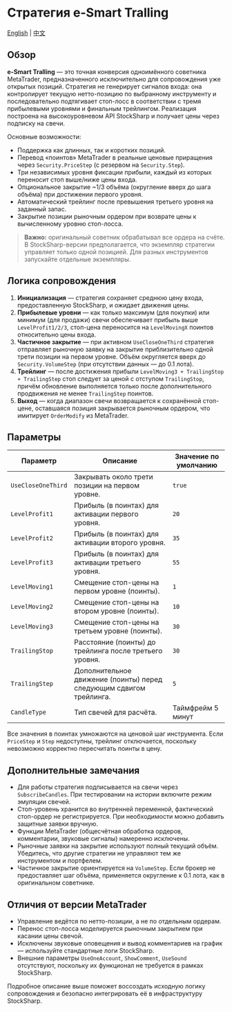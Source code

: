 # Стратегия e-Smart Tralling
[English](README.md) | [中文](README_cn.md)

## Обзор

**e-Smart Tralling** — это точная конверсия одноимённого советника MetaTrader, предназначенного исключительно для сопровождения уже открытых позиций. Стратегия не генерирует сигналов входа: она контролирует текущую нетто-позицию по выбранному инструменту и последовательно подтягивает стоп-лосс в соответствии с тремя прибылевыми уровнями и финальным трейлингом. Реализация построена на высокоуровневом API StockSharp и получает цены через подписку на свечи.

Основные возможности:

- Поддержка как длинных, так и коротких позиций.
- Перевод «поинтов» MetaTrader в реальные ценовые приращения через `Security.PriceStep` (с резервом на `Security.Step`).
- Три независимых уровня фиксации прибыли, каждый из которых переносит стоп выше/ниже цены входа.
- Опциональное закрытие ~1/3 объёма (округление вверх до шага объёма) при достижении первого уровня.
- Автоматический трейлинг после превышения третьего уровня на заданный запас.
- Закрытие позиции рыночным ордером при возврате цены к вычисленному уровню стоп-лосса.

> **Важно:** оригинальный советник обрабатывал все ордера на счёте. В StockSharp-версии предполагается, что экземпляр стратегии управляет только одной позицией. Для разных инструментов запускайте отдельные экземпляры.

## Логика сопровождения

1. **Инициализация** — стратегия сохраняет среднюю цену входа, предоставленную StockSharp, и ожидает движения цены.
2. **Прибылевые уровни** — как только максимум (для покупки) или минимум (для продажи) свечи обеспечивает прибыль выше `LevelProfit1/2/3`, стоп-цена переносится на `LevelMovingX` поинтов относительно цены входа.
3. **Частичное закрытие** — при активном `UseCloseOneThird` стратегия отправляет рыночную заявку на закрытие приблизительно одной трети позиции на первом уровне. Объём округляется вверх до `Security.VolumeStep` (при отсутствии данных — до 0.1 лота).
4. **Трейлинг** — после достижения прибыли `LevelMoving3 + TrailingStop + TrailingStep` стоп следует за ценой с отступом `TrailingStop`, причём обновление выполняется только после дополнительного продвижения не менее `TrailingStep` поинтов.
5. **Выход** — когда диапазон свечи возвращается к сохранённой стоп-цене, оставшаяся позиция закрывается рыночным ордером, что имитирует `OrderModify` из MetaTrader.

## Параметры

| Параметр | Описание | Значение по умолчанию |
|----------|----------|-----------------------|
| `UseCloseOneThird` | Закрывать около трети позиции на первом уровне. | `true` |
| `LevelProfit1` | Прибыль (в поинтах) для активации первого уровня. | `20` |
| `LevelProfit2` | Прибыль (в поинтах) для активации второго уровня. | `35` |
| `LevelProfit3` | Прибыль (в поинтах) для активации третьего уровня. | `55` |
| `LevelMoving1` | Смещение стоп-цены на первом уровне (поинты). | `1` |
| `LevelMoving2` | Смещение стоп-цены на втором уровне (поинты). | `10` |
| `LevelMoving3` | Смещение стоп-цены на третьем уровне (поинты). | `30` |
| `TrailingStop` | Расстояние (поинты) до трейлинга после третьего уровня. | `30` |
| `TrailingStep` | Дополнительное движение (поинты) перед следующим сдвигом трейлинга. | `5` |
| `CandleType` | Тип свечей для расчёта. | Таймфрейм 5 минут |

Все значения в поинтах умножаются на ценовой шаг инструмента. Если `PriceStep` и `Step` недоступны, трейлинг отключается, поскольку невозможно корректно пересчитать поинты в цену.

## Дополнительные замечания

- Для работы стратегия подписывается на свечи через `SubscribeCandles`. При тестировании на истории включите режим эмуляции свечей.
- Стоп-уровень хранится во внутренней переменной, фактический стоп-ордер не регистрируется. При необходимости можно добавить защитные заявки вручную.
- Функции MetaTrader (общесчётная обработка ордеров, комментарии, звуковые сигналы) намеренно исключены.
- Рыночные заявки на закрытие используют полный текущий объём. Убедитесь, что другие стратегии не управляют тем же инструментом и портфелем.
- Частичное закрытие ориентируется на `VolumeStep`. Если брокер не предоставляет шаг объёма, применяется округление к 0.1 лота, как в оригинальном советнике.

## Отличия от версии MetaTrader

- Управление ведётся по нетто-позиции, а не по отдельным ордерам.
- Перенос стоп-лосса моделируется рыночным закрытием при касании цены свечой.
- Исключены звуковые оповещения и вывод комментариев на график — используйте стандартные логи StockSharp.
- Внешние параметры `UseOneAccount`, `ShowComment`, `UseSound` отсутствуют, поскольку их функционал не требуется в рамках StockSharp.

Подробное описание выше поможет воссоздать исходную логику сопровождения и безопасно интегрировать её в инфраструктуру StockSharp.

